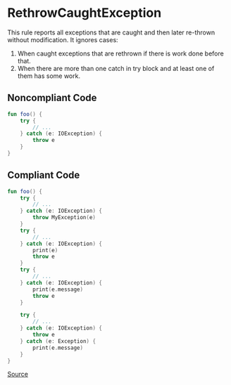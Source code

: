 # RethrowCaughtException

This rule reports all exceptions that are caught and then later re-thrown without modification.
It ignores cases:
1. When caught exceptions that are rethrown if there is work done before that.
2. When there are more than one catch in try block and at least one of them has some work.

## Noncompliant Code

```kotlin
fun foo() {
    try {
        // ...
    } catch (e: IOException) {
        throw e
    }
}
```
## Compliant Code

```kotlin
fun foo() {
    try {
        // ...
    } catch (e: IOException) {
        throw MyException(e)
    }
    try {
        // ...
    } catch (e: IOException) {
        print(e)
        throw e
    }
    try {
        // ...
    } catch (e: IOException) {
        print(e.message)
        throw e
    }

    try {
        // ...
    } catch (e: IOException) {
        throw e
    } catch (e: Exception) {
        print(e.message)
    }
}
```

[Source](https://detekt.github.io/detekt/exceptions.html#rethrowcaughtexception)
